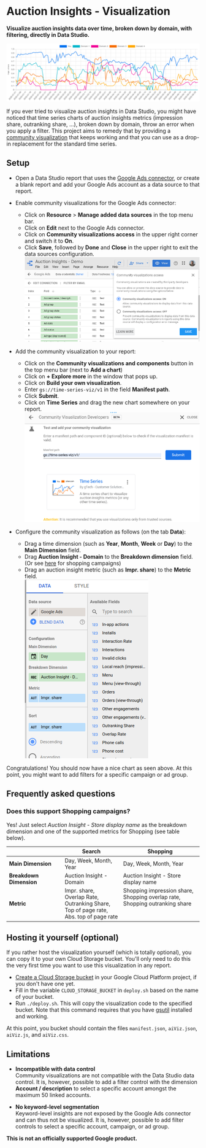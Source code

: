 # Auction Insights - Visualization

__Visualize auction insights data over time, broken down by domain, with filtering, directly in Data Studio.__

![Example time-series](docs/result.png)

If you ever tried to visualize auction insights in Data Studio, you might have noticed that time series charts of auction insights metrics (impression share, outranking share, ...), broken down by domain, throw an error when you apply a filter.
This project aims to remedy that by providing a [community visualization](https://developers.google.com/datastudio/visualization) that keeps working and that you can use as a drop-in replacement for the standard time series.


## Setup

  - Open a Data Studio report that uses the [Google Ads connector](https://support.google.com/datastudio/answer/7020275?hl=en), or create a blank report and add your Google Ads account as a data source to that report.

  - Enable community visualizations for the Google Ads connector:
    - Click on __Resource__ > __Manage added data sources__ in the top menu bar.
    - Click on __Edit__ next to the Google Ads connector.
    - Click on __Community visualizations access__ in the upper right corner and switch it to __On__.
    - Click __Save__, followed by __Done__ and __Close__ in the upper right to exit the data sources configuration.
      ![Enable community visualization](docs/enable-community-visualizations.png)

  - Add the community visualization to your report:
    - Click on the __Community visualizations and components__ button in the top menu bar (next to __Add a chart__)
    - Click on __+ Explore more__ in the window that pops up.
    - Click on __Build your own visualization__.
    - Enter `gs://time-series-viz/v1` in the field __Manifest path__.
    - Click __Submit__.
    - Click on __Time Series__ and drag the new chart somewhere on your report.
      ![Add community visualization](docs/add-community-visualization.png)
    
  - Configure the community visualization as follows (on the tab __Data__):
    - Drag a time dimension (such as __Year__, __Month__, __Week__ or __Day__) to the __Main Dimension__ field.
    - Drag __Auction Insight - Domain__ to the __Breakdown dimension__ field.  
      (Or see [here](#does-this-support-shopping-campaigns) for shopping campaigns)
    - Drag an auction insight metric (such as __Impr. share__) to the __Metric__ field.  
      ![Configuration pane](docs/configuration-pane.png)

Congratulations! You should now have a nice chart as seen above.
At this point, you might want to add filters for a specific campaign or ad group.

## Frequently asked questions

### Does this support Shopping campaigns?

Yes! Just select _Auction Insight - Store display name_ as the breakdown dimension and one of the supported metrics for Shopping (see table below).

|                         | Search                                                                                           | Shopping                                                                          |
|-------------------------|--------------------------------------------------------------------------------------------------|-----------------------------------------------------------------------------------|
| __Main Dimension__      | Day, Week, Month, Year                                                                           | Day, Week, Month, Year                                                            |
| __Breakdown Dimension__ | Auction Insight - Domain                                                                         | Auction Insight - Store display name                                              |
| __Metric__              | Impr. share,<br>Overlap Rate,<br>Outranking Share,<br>Top of page rate,<br>Abs. top of page rate | Shopping impression share,<br>Shopping overlap rate,<br>Shopping outranking share<br><br><br> |


## Hosting it yourself (optional)

If you rather host the visualization yourself (which is totally optional), you can copy it to your own Cloud Storage bucket.
You'll only need to do this the very first time you want to use this visualization in any report.

  - [Create a Cloud Storage bucket](https://cloud.google.com/storage/docs/creating-buckets) in your Google Cloud Platform project, if you don't have one yet.
  - Fill in the variable `CLOUD_STORAGE_BUCKET` in `deploy.sh` based on the name of your bucket.
  - Run `./deploy.sh`. This will copy the visualization code to the specified bucket.
    Note that this command requires that you have [gsutil](https://cloud.google.com/storage/docs/gsutil) installed and working.

At this point, you bucket should contain the files `manifest.json`, `aiViz.json`, `aiViz.js`,  and `aiViz.css`.


## Limitations

  - __Incompatible with data control__  
    Community visualizations are not compatible with the Data Studio data control.
    It is, however, possible to add a filter control with the dimension __Account / description__ to select a specific account amongst the maximum 50 linked accounts.
    
  - __No keyword-level segmentation__  
    Keyword-level insights are not exposed by the Google Ads connector and can thus not be visualized.
    It is, however, possible to add filter controls to select a specific account, campaign, or ad group.
    
    
__This is not an officially supported Google product.__
